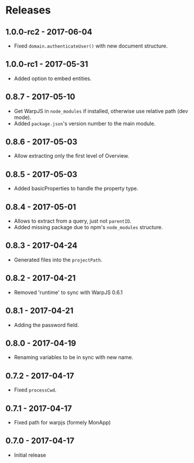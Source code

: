 # Releases

## 1.0.0-rc2 - 2017-06-04

- Fixed `domain.authenticateUser()` with new document structure.

## 1.0.0-rc1 - 2017-05-31

- Added option to embed entities.

## 0.8.7 - 2017-05-10

- Get WarpJS in `node_modules` if installed, otherwise use relative path (dev
  mode).
- Added `package.json`'s version number to the main module.

## 0.8.6 - 2017-05-03

- Allow extracting only the first level of Overview.

## 0.8.5 - 2017-05-03

- Added basicProperties to handle the property type.

## 0.8.4 - 2017-05-01

- Allows to extract from a query, just not `parentID`.
- Added missing package due to npm's `node_modules` structure.

## 0.8.3 - 2017-04-24

- Generated files into the `projectPath`.

## 0.8.2 - 2017-04-21

- Removed 'runtime' to sync with WarpJS 0.6.1

## 0.8.1 - 2017-04-21

- Adding the password field.

## 0.8.0 - 2017-04-19

- Renaming variables to be in sync with new name.

## 0.7.2 - 2017-04-17

- Fixed `processCwd`.

## 0.7.1 - 2017-04-17

- Fixed path for warpjs (formely MonApp)

## 0.7.0 - 2017-04-17

- Initial release
